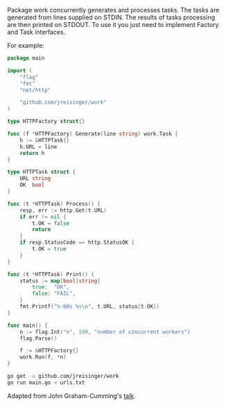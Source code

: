 Package work concurrently generates and processes tasks. The tasks are
generated from lines supplied on STDIN. The results of tasks processing are
then printed on STDOUT. To use it you just need to implement Factory and Task
interfaces.

For example:

```go
package main

import (
	"flag"
	"fmt"
	"net/http"

	"github.com/jreisinger/work"
)

type HTTPFactory struct{}

func (f *HTTPFactory) Generate(line string) work.Task {
	h := &HTTPTask{}
	h.URL = line
	return h
}

type HTTPTask struct {
	URL string
	OK  bool
}

func (t *HTTPTask) Process() {
	resp, err := http.Get(t.URL)
	if err != nil {
		t.OK = false
		return
	}
	if resp.StatusCode == http.StatusOK {
		t.OK = true
	}
}

func (t *HTTPTask) Print() {
	status := map[bool]string{
		true:  "OK",
		false: "FAIL",
	}
	fmt.Printf("%-60s %s\n", t.URL, status[t.OK])
}

func main() {
	n := flag.Int("n", 100, "number of concurrent workers")
	flag.Parse()

	f := &HTTPFactory{}
	work.Run(f, *n)
}
```

```bash
go get -u github.com/jreisinger/work
go run main.go < urls.txt
```

Adapted from John Graham-Cumming's [talk](https://github.com/cloudflare/jgc-talks/tree/master/dotGo/2014).